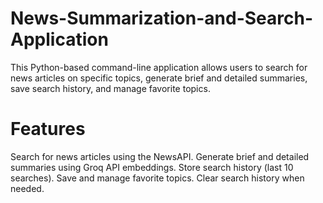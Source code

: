 # News-Summarization-and-Search-Application

This Python-based command-line application allows users to search for news articles on specific topics, generate brief and detailed summaries, save search history, and manage favorite topics.


# Features
Search for news articles using the NewsAPI.
Generate brief and detailed summaries using Groq API embeddings.
Store search history (last 10 searches).
Save and manage favorite topics.
Clear search history when needed.
